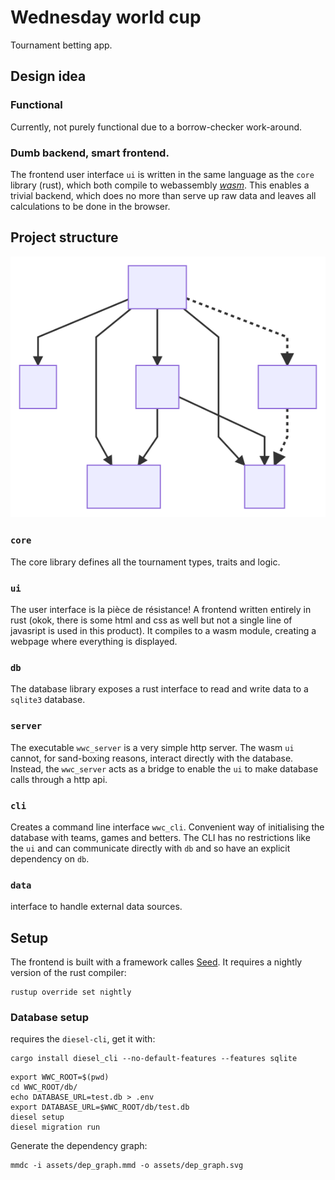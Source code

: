 # Wednesday world cup

Tournament betting app.

## Design idea

### Functional
Currently, not purely functional due to a borrow-checker work-around.

### Dumb backend, smart frontend.
The frontend user interface `ui` is written in the same language as the `core` library (rust), which both compile to webassembly [_wasm_](https://webassembly.org/).
This enables a trivial backend, which does no more than serve up raw data and leaves all calculations to be done in the browser.

## Project structure

![Dependency graph](assets/dep_graph.svg)

### `core`
The core library defines all the tournament types, traits and logic.

### `ui`
The user interface is la pièce de résistance! A frontend written entirely in rust (okok, there is some html and css as well but not a single line of javasript is used in this product).
It compiles to a wasm module, creating a webpage where everything is displayed.

### `db`
The database library exposes a rust interface to read and write data to a `sqlite3` database.

### `server`
The executable `wwc_server` is a very simple http server. The wasm `ui` cannot, for sand-boxing reasons, interact directly with the database.
Instead, the `wwc_server` acts as a bridge to enable the `ui` to make database calls through a http api.

### `cli`
Creates a command line interface `wwc_cli`. Convenient way of initialising the database with teams, games and betters.
The CLI has no restrictions like the `ui` and can communicate directly with `db` and so have an explicit dependency on `db`.

### `data`
interface to handle external data sources.

## Setup
The frontend is built with a framework calles [Seed](https://seed-rs.org/).
It requires a nightly version of the rust compiler:

```
rustup override set nightly
```
### Database setup
requires the `diesel-cli`, get it with:
```
cargo install diesel_cli --no-default-features --features sqlite
```

```
export WWC_ROOT=$(pwd)
cd WWC_ROOT/db/
echo DATABASE_URL=test.db > .env
export DATABASE_URL=$WWC_ROOT/db/test.db
diesel setup
diesel migration run
```

Generate the dependency graph:
```
mmdc -i assets/dep_graph.mmd -o assets/dep_graph.svg
```
